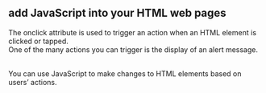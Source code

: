 ## add JavaScript into your HTML web pages
The onclick attribute is used to trigger an action when an HTML element is clicked or tapped. 
<br>
One of the many actions you can trigger is the display of an alert message.

<br>
You can use JavaScript to make changes to HTML elements based on users’ actions.

